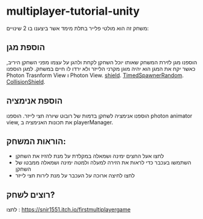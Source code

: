 # multiplayer-tutorial-unity

משחק זה הוא מולטי פלייר בתלת מימד אשר ביצענו בו 2 שינויים:

## הוספת מגן
הוספנו מגן לזירת המשחק שאותו יוכל השחקן לקחת ולהגן על עצמו מפני השחקן היריב,
 כאשר יקח את המגן הוא יהיה מוגן מקרני הלייזר ולא ירדו לו חיים במשחק.
 למגן הוספנו Photon Trasnform View ו Photon View.
[shield](https://github.com/S-DevelopeGame/FirstMultiPlayerGame/blob/master/Assets/scripts/Player/PlayerManager.cs).
[TimedSpawnerRandom](https://github.com/S-DevelopeGame/FirstMultiPlayerGame/blob/master/Assets/scripts/Player/TimedSpawnerRandom.cs).
[CollisionShield](https://github.com/S-DevelopeGame/FirstMultiPlayerGame/blob/master/Assets/scripts/CollisionShield.cs).

## הוספת אנימציה
הוספנו אנימציה לשחקן בדמות של רובוט שיורה חצי לייזר.
 הוספנו photon animator view, את תכונות האנימציה ב playerManager. 
 

## הוראות המשחק:
* לחצו אעל החצים ימינה ושמאלה במקלדת על מנת להזיז את השחקן
* השתמשו בעכבר כדי לראות את הזירה למעלה ולמטה ימינה ושמאלה ממבטו של השחקן
* לחצו לחיצה ארוכה על העכבר על מנת לירות חצי לייזר

## רוצים לשחק?
לחצו : https://snir1551.itch.io/firstmultiplayergame
